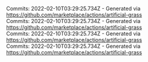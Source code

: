 Commits: 2022-02-10T03:29:25.734Z - Generated via https://github.com/marketplace/actions/artificial-grass
<br>
Commits: 2022-02-10T03:29:25.734Z - Generated via https://github.com/marketplace/actions/artificial-grass
<br>
Commits: 2022-02-10T03:29:25.734Z - Generated via https://github.com/marketplace/actions/artificial-grass
<br>
Commits: 2022-02-10T03:29:25.734Z - Generated via https://github.com/marketplace/actions/artificial-grass
<br>

